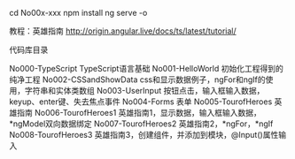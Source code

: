 
cd No00x-xxx
npm  install
ng serve -o

教程：英雄指南
http://origin.angular.live/docs/ts/latest/tutorial/

代码库目录

No000-TypeScript         TypeScript语言基础
No001-HelloWorld         初始化工程得到的纯净工程
No002-CSSandShowData     css和显示数据例子，ngFor和ngIf的使用，字符串和实体类数组
No003-UserInput          按钮点击，输入框输入数据，keyup、enter键、失去焦点事件
No004-Forms              表单
No005-TourofHeroes       英雄指南
No006-TourofHeroes1      英雄指南1，显示数据，输入框输入数据，*ngModel双向数据绑定
No007-TourofHeroes2      英雄指南2，*ngFor，*ngIf
No008-TourofHeroes3      英雄指南3，创建组件，并添加到模块，@Input()属性输入

